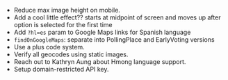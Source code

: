 * Reduce max image height on mobile.
* Add a cool little effect?? starts at midpoint of screen and moves up after option is selected for the first time
* Add `?hl=es` param to Google Maps links for Spanish language
* `findOnGoogleMaps`: separate into PollingPlace and EarlyVoting versions
* Use a plus code system.
* Verify all geocodes using static images.
* Reach out to Kathryn Aung about Hmong language support.
* Setup domain-restricted API key.